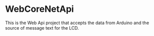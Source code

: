 # WebCoreNetApi

This is the Web Api project that accepts the data from Arduino and the source of message text for the LCD.
